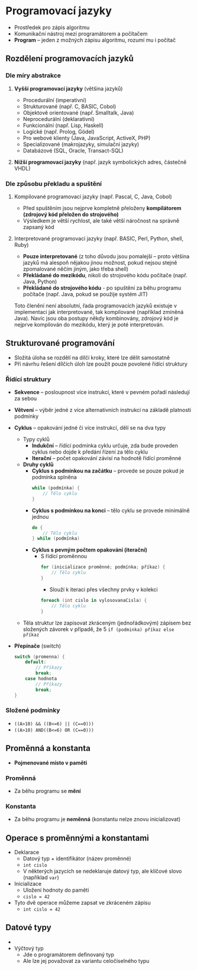 # Programovací jazyky
- Prostředek pro zápis algoritmu
- Komunikační nástroj mezi programátorem a počítačem
- **Program** – jeden z možných zápisu algoritmu, rozumí mu i počítač

## Rozdělení programovacích jazyků

### Dle míry abstrakce
1. **Vyšší programovací jazyky** (většina jazyků)
	- Procedurální (imperativní) 
	- Strukturované (např. C, BASIC, Cobol) 
	- Objektově orientované (např. Smalltalk, Java) 
	- Neprocedurální (deklarativní) 
	- Funkcionální (např. Lisp, Haskell)
	- Logické (např. Prolog, Gödel)
	- Pro webové klienty (Java, JavaScript, ActiveX, PHP)
	- Specializované (makrojazyky, simulační jazyky)
    - Databázové (SQL, Oracle, Transact-SQL)

1. **Nižší programovací jazyky** (např. jazyk symbolických adres, částečně VHDL) 

### Dle způsobu překladu a spuštění
1. Kompilované programovací jazyky (např. Pascal, C, Java, Cobol) 
	- Před spuštěním jsou nejprve kompletně přeloženy **kompilátorem (zdrojový kód přeložen do strojového)**
	- Výsledkem je větší rychlost, ale také větší náročnost na správně 	zapsaný kód 
1. Interpretované programovací jazyky (např. BASIC, Perl, Python, shell, Ruby) 
	- **Pouze interpretované** (z toho důvodu jsou pomalejší – proto většina jazyků má alespoň nějakou jinou možnost, pokud nejsou stejně zpomalované něčím jiným, jako třeba shell) 
	- **Překládané do mezikódu**, nikoli do strojového kódu počítače (např. Java, Python) 
	- **Překládané do strojového kódu** - po spuštění za běhu programu počítače (např. Java, pokud se použije systém JIT) 

	Toto členění není absolutní, řada programovacích jazyků existuje v implementaci jak interpretované, tak kompilované (například zmíněná Java). Navíc jsou oba postupy někdy kombinovány, zdrojový kód je nejprve kompilován do mezikódu, který je poté interpretován.

## Strukturované programování
- Složitá úloha se rozdělí na dílčí kroky, které lze dělit samostatně
- Při návrhu řešení dílčích úloh lze použít pouze povolené řídící struktury

### Řídící struktury
- **Sekvence** – posloupnost více instrukcí, které v pevném pořadí následují za sebou
- **Větvení** – výběr jedné z více alternativních instrukcí na základě platnosti podmínky
- **Cyklus** – opakování jedné či více instrukcí, dělí se na dva typy
	- Typy cyklů
		- **Indukční** – řídící podmínka cyklu určuje, zda bude proveden cyklus nebo dojde k předání řízení za tělo cyklu
		- **Iterační** – počet opakování závisí na hodnotě řídící proměnné
	- **Druhy cyklů**
		- **Cyklus s podmínkou na začátku** – provede se pouze pokud je podmínka splněna
			```cs
			while (podmínka) {
				// Tělo cyklu
			}
			```
		- **Cyklus s podmínkou na konci** – tělo cyklu se provede minimálně jednou
			```cs
			do {
				// Tělo cyklu
			} while (podmínka)
			```
		- **Cyklus s pevným počtem opakování (iterační)**
			- S řídící proměnnou
				```cs
				for (inicializace proměnné; podmínka; příkaz) {
					// Tělo cyklu
				}
				```
				- Slouží k iteraci přes všechny prvky v kolekci
				```cs
				foreach (int cislo in vylosovanaCisla) {
					// Tělo cyklu
				}
				```
	- Těla struktur lze zapisovat zkráceným (jednořádkovým) zápisem bez složených závorek v případě, že 5
		`if (podminka) příkaz else příkaz`
		 
- **Přepínače** (switch)
	```cs
	switch (promenna) {
		default:
			// Příkazy
			break;
		case hodnota
			// Příkazy
			break;
	}
	```

### Složené podmínky

- `((A>10) && ((B<=6) || (C==0)))`
- `((A>10) AND((B<=6) OR (C==0)))`

## Proměnná a konstanta
- **Pojmenované místo v paměti**

### Proměnná
- Za běhu programu se **mění**

### Konstanta
- Za běhu programu je **neměnná** (konstantu nelze znovu inicializovat)

## Operace s proměnnými a konstantami
- Deklarace
	- Datový typ + identifikátor (název proměnné)
	- `int cislo`
	- V některých jazycích se nedeklaruje datový typ, ale klíčové slovo (například `var`)
- Inicializace
	- Uložení hodnoty do paměti
	- `cislo = 42`
- Tyto dvě operace můžeme zapsat ve zkráceném zápisu
	- `int cislo = 42`

## Datové typy
- 
- Výčtový typ
	- Jde o programátorem definovaný typ
	- Ale lze jej považovat za variantu celočíselného typu
